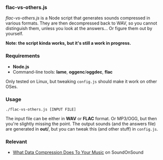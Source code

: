 ### flac-vs-others.js

*flac-vs-others.js* is a Node script that generates sounds compressed in various formats. They are then decompressed back to WAV, so you cannot distinguish them, unless you look at the answers... Or figure them out by yourself.

**Note: the script kinda works, but it's still a work in progress.**

### Requirements

* **Node.js**
* Command-line tools: **lame**, **oggenc**/**oggdec**, **flac**

Only tested on Linux, but tweaking `config.js` should make it work on other OSes.

### Usage

```
./flac-vs-others.js [INPUT FILE]
```

The input file can be either in **WAV** or **FLAC** format. Or MP3/OGG, but then you're slightly missing the point. The output sounds (and the answers file) are generated in **out/**, but you can tweak this (and other stuff) in `config.js`.

### Relevant

* [What Data Compression Does To Your Music](http://www.soundonsound.com/sos/apr12/articles/lost-in-translation.htm) on SoundOnSound
